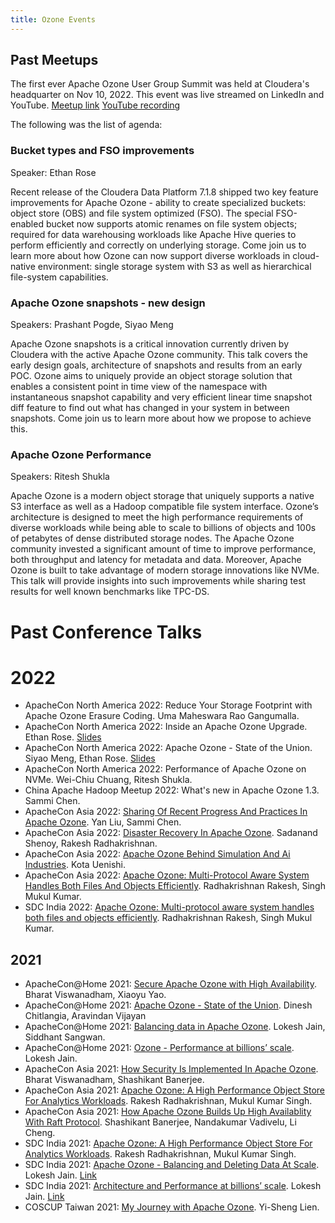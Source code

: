 ```yaml
---
title: Ozone Events
---
```

## Past Meetups
The first ever Apache Ozone User Group Summit was held at Cloudera's headquarter on Nov 10, 2022. This event was live streamed on LinkedIn and YouTube. [Meetup link](https://www.meetup.com/futureofdata-siliconvalley/events/289201001/) [YouTube recording](https://www.youtube.com/watch?v=3aEpeSXMMzw)

The following was the list of agenda:

### Bucket types and FSO improvements

Speaker: Ethan Rose

Recent release of the Cloudera Data Platform 7.1.8 shipped two key feature improvements for Apache Ozone - ability to create specialized buckets: object store (OBS) and file system optimized (FSO). The special FSO-enabled bucket now supports atomic renames on file system objects; required for data warehousing workloads like Apache Hive queries to perform efficiently and correctly on underlying storage. Come join us to learn more about how Ozone can now support diverse workloads in cloud-native environment: single storage system with S3 as well as hierarchical file-system capabilities.

### Apache Ozone snapshots - new design

Speakers: Prashant Pogde, Siyao Meng

Apache Ozone snapshots is a critical innovation currently driven by Cloudera with the active Apache Ozone community. This talk covers the early design goals, architecture of snapshots and results from an early POC. Ozone aims to uniquely provide an object storage solution that enables a consistent point in time view of the namespace with instantaneous snapshot capability and very efficient linear time snapshot diff feature to find out what has changed in your system in between snapshots. Come join us to learn more about how we propose to achieve this.

### Apache Ozone Performance

Speakers: Ritesh Shukla

Apache Ozone is a modern object storage that uniquely supports a native S3 interface as well as a Hadoop compatible file system interface. Ozone’s architecture is designed to meet the high performance requirements of diverse workloads while being able to scale to billions of objects and 100s of petabytes of dense distributed storage nodes. The Apache Ozone community invested a significant amount of time to improve performance, both throughput and latency for metadata and data. Moreover, Apache Ozone is built to take advantage of modern storage innovations like NVMe. This talk will provide insights into such improvements while sharing test results for well known benchmarks like TPC-DS.


# Past Conference Talks

# 2022
* ApacheCon North America 2022: Reduce Your Storage Footprint with Apache Ozone Erasure Coding. Uma Maheswara Rao Gangumalla.
* ApacheCon North America 2022: Inside an Apache Ozone Upgrade. Ethan Rose. [Slides](https://www.apachecon.com/acna2022/slides/01_Rose_Inside_Ozone_Upgrade.pdf)
* ApacheCon North America 2022: Apache Ozone - State of the Union. Siyao Meng, Ethan Rose. [Slides](https://www.apachecon.com/acna2022/slides/02_Meng_Rose_Apache_Ozone_SOTU.pdf)
* ApacheCon North America 2022: Performance of Apache Ozone on NVMe. Wei-Chiu Chuang, Ritesh Shukla.
* China Apache Hadoop Meetup 2022: What's new in Apache Ozone 1.3. Sammi Chen.
* ApacheCon Asia 2022: [Sharing Of Recent Progress And Practices In Apache Ozone](https://www.youtube.com/watch?v=SB4lgATn-s8). Yan Liu, Sammi Chen.
* ApacheCon Asia 2022: [Disaster Recovery In Apache Ozone](https://www.youtube.com/watch?v=E97fYFZJ2LQ). Sadanand Shenoy, Rakesh Radhakrishnan.
* ApacheCon Asia 2022: [Apache Ozone Behind Simulation And Ai Industries](https://www.youtube.com/watch?v=EmpHluBOesg). Kota Uenishi.
* ApacheCon Asia 2022: [Apache Ozone: Multi-Protocol Aware System Handles Both Files And Objects Efficiently](https://www.youtube.com/watch?v=HN7PWX9TdAE). Radhakrishnan Rakesh, Singh Mukul Kumar.
* SDC India 2022: [Apache Ozone: Multi-protocol aware system handles both files and objects efficiently](https://www.youtube.com/watch?v=lzPrL2I_2VU). Radhakrishnan Rakesh, Singh Mukul Kumar.

## 2021
* ApacheCon@Home 2021: [Secure Apache Ozone with High Availability](https://www.youtube.com/watch?v=tGEjS4lSbbY). Bharat Viswanadham, Xiaoyu Yao.
* ApacheCon@Home 2021: [Apache Ozone - State of the Union](https://www.youtube.com/watch?v=O0u4p_PlwDU). Dinesh Chitlangia, Aravindan Vijayan
* ApacheCon@Home 2021: [Balancing data in Apache Ozone](https://www.youtube.com/watch?v=l6L3E6q0dpk). Lokesh Jain, Siddhant Sangwan.
* ApacheCon@Home 2021: [Ozone - Performance at billions’ scale](https://www.youtube.com/watch?v=xAAMWyE0cpg). Lokesh Jain.
* ApacheCon Asia 2021: [How Security Is Implemented In Apache Ozone](https://www.youtube.com/watch?v=yw3HoM57168). Bharat Viswanadham, Shashikant Banerjee.
* ApacheCon Asia 2021: [Apache Ozone: A High Performance Object Store For Analytics Workloads](https://www.youtube.com/watch?v=dXrDhe8h7gQ). Rakesh Radhakrishnan, Mukul Kumar Singh.
* ApacheCon Asia 2021: [How Apache Ozone Builds Up High Availablity With Raft Protocol](https://www.youtube.com/watch?v=jeJ519NTVHo). Shashikant Banerjee, Nandakumar Vadivelu, Li Cheng.
* SDC India 2021: [Apache Ozone: A High Performance Object Store For Analytics Workloads](https://www.youtube.com/watch?v=riRbSbmxFQE). Rakesh Radhakrishnan, Mukul Kumar Singh.
* SDC India 2021: [Apache Ozone - Balancing and Deleting Data At Scale](https://www.youtube.com/watch?v=BccR07ChxtA). Lokesh Jain. [Link](https://www.snia.org/educational-library/apache-ozone-balancing-and-deleting-data-scale-2021)
* SDC India 2021: [Architecture and Performance at billions’ scale](https://www.youtube.com/watch?v=PHYcExPv8W4). Lokesh Jain. [Link](https://www.snia.org/educational-library/ozone-architecture-and-performance-billions%E2%80%99-scale-2021)
* COSCUP Taiwan 2021: [My Journey with Apache Ozone](https://www.youtube.com/watch?v=DZq6Pz7RLj8). Yi-Sheng Lien.

